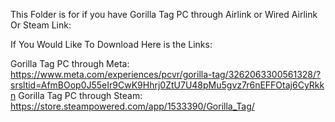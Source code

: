 This Folder is for if you have Gorilla Tag PC through Airlink or Wired Airlink Or Steam Link:

If You Would Like To Download Here is the Links:

Gorilla Tag PC through Meta:
https://www.meta.com/experiences/pcvr/gorilla-tag/3262063300561328/?srsltid=AfmBOop0J55eIr9CwK9Hhrj0ZtU7U48pMu5gvz7r6nEFFOtaj6CyRkkn
Gorilla Tag PC through Steam:
https://store.steampowered.com/app/1533390/Gorilla_Tag/
